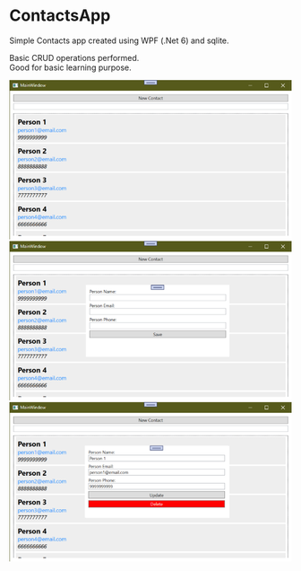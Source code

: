# ContactsApp
Simple Contacts app created using WPF (.Net 6) and sqlite.  

Basic CRUD operations performed.   
Good for basic learning purpose.  


<img src="https://github.com/dharamhbtik/ContactsApp/blob/master/ContactsApp/ScreenShots/MainWIndow.png?raw=true"/>
<img src="https://github.com/dharamhbtik/ContactsApp/blob/master/ContactsApp/ScreenShots/NewContact.png?raw=true"/>
<img src="https://github.com/dharamhbtik/ContactsApp/blob/master/ContactsApp/ScreenShots/UpdateWindow.png?raw=true"/>
